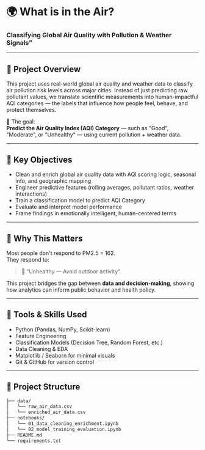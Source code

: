# 🌍 What is in the Air?
### Classifying Global Air Quality with Pollution & Weather Signals”

---

## 📌 Project Overview

This project uses real-world global air quality and weather data to classify air pollution risk levels across major cities. Instead of just predicting raw pollutant values, we translate scientific measurements into human-impactful AQI categories — the labels that influence how people feel, behave, and protect themselves.

🔮 The goal:  
**Predict the Air Quality Index (AQI) Category** — such as "Good", "Moderate", or "Unhealthy" — using current pollution + weather data.

---

## 🎯 Key Objectives

- Clean and enrich global air quality data with AQI scoring logic, seasonal info, and geographic mapping
- Engineer predictive features (rolling averages, pollutant ratios, weather interactions)
- Train a classification model to predict AQI Category
- Evaluate and interpret model performance
- Frame findings in emotionally intelligent, human-centered terms

---

## 🧠 Why This Matters

Most people don't respond to PM2.5 = 162.  
They respond to:  
> 🔴 “Unhealthy — Avoid outdoor activity”

This project bridges the gap between **data and decision-making**, showing how analytics can inform public behavior and health policy.

---

## 🧪 Tools & Skills Used

- Python (Pandas, NumPy, Scikit-learn)
- Feature Engineering
- Classification Models (Decision Tree, Random Forest, etc.)
- Data Cleaning & EDA
- Matplotlib / Seaborn for minimal visuals
- Git & GitHub for version control

---

## 🧱 Project Structure

```bash
├── data/
│   └── raw_air_data.csv
│   └── enriched_air_data.csv
├── notebooks/
│   └── 01_data_cleaning_enrichment.ipynb
│   └── 02_model_training_evaluation.ipynb
├── README.md
└── requirements.txt
